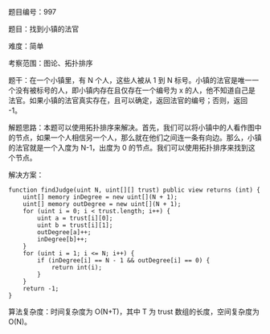 题目编号：997

题目：找到小镇的法官

难度：简单

考察范围：图论、拓扑排序

题干：在一个小镇里，有 N 个人，这些人被从 1 到 N 标号。小镇的法官是唯一一个没有被标号的人，即小镇内存在且仅存在一个编号为 x 的人，他不知道自己是法官。如果小镇的法官真实存在，且可以确定，返回法官的编号；否则，返回 -1。

解题思路：本题可以使用拓扑排序来解决。首先，我们可以将小镇中的人看作图中的节点，如果一个人相信另一个人，那么就在他们之间连一条有向边。那么，小镇的法官就是一个入度为 N-1，出度为 0 的节点。我们可以使用拓扑排序来找到这个节点。

解决方案：

```solidity
function findJudge(uint N, uint[][] trust) public view returns (int) {
    uint[] memory inDegree = new uint[](N + 1);
    uint[] memory outDegree = new uint[](N + 1);
    for (uint i = 0; i < trust.length; i++) {
        uint a = trust[i][0];
        uint b = trust[i][1];
        outDegree[a]++;
        inDegree[b]++;
    }
    for (uint i = 1; i <= N; i++) {
        if (inDegree[i] == N - 1 && outDegree[i] == 0) {
            return int(i);
        }
    }
    return -1;
}
```

算法复杂度：时间复杂度为 O(N+T)，其中 T 为 trust 数组的长度，空间复杂度为 O(N)。